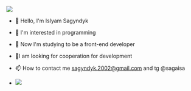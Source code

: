 ![](https://www.codewars.com/users/SteadyFred/badges/large)

- 👋 Hello, I'm Islyam Sagyndyk
- 👀 I'm interested in programming
- 🌱 Now I'm studying to be a front-end developer
- 💞️I am looking for cooperation for development
- 📫 How to contact me sagyndyk.2002@gmail.com and tg @sagaisa


- ![](https://komarev.com/ghpvc/?username=fredsteady23&color=blueviolet)
<!---
FredSteady23/FredSteady23 is a ✨ special ✨ repository because its `README.md` (this file) appears on your GitHub profile.
You can click the Preview link to take a look at your changes.
--->
